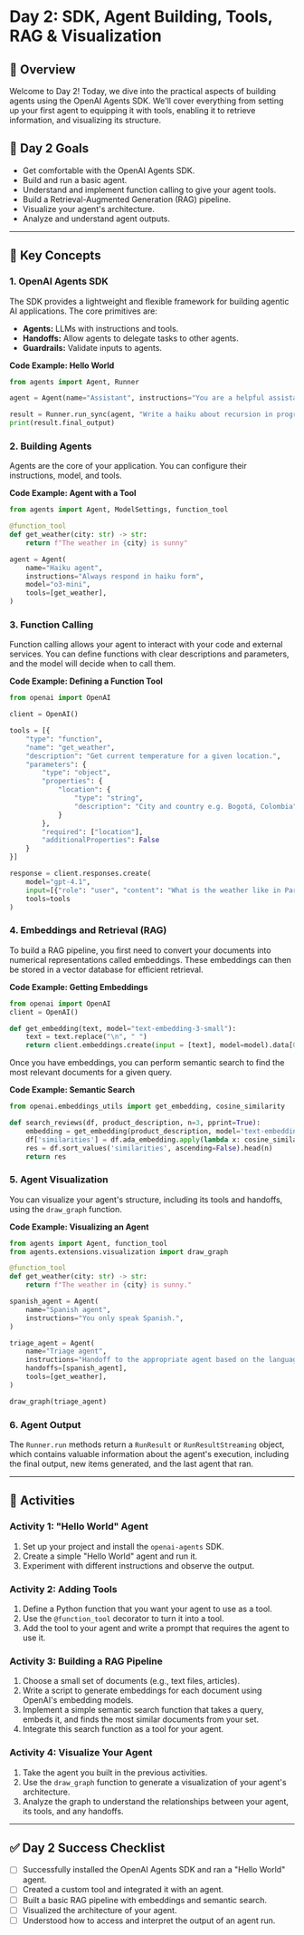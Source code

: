 # Day 2: SDK, Agent Building, Tools, RAG & Visualization

## 📝 Overview

Welcome to Day 2! Today, we dive into the practical aspects of building agents using the OpenAI Agents SDK. We'll cover everything from setting up your first agent to equipping it with tools, enabling it to retrieve information, and visualizing its structure.

## 🎯 Day 2 Goals

-   Get comfortable with the OpenAI Agents SDK.
-   Build and run a basic agent.
-   Understand and implement function calling to give your agent tools.
-   Build a Retrieval-Augmented Generation (RAG) pipeline.
-   Visualize your agent's architecture.
-   Analyze and understand agent outputs.

---

## 📖 Key Concepts

### 1. OpenAI Agents SDK

The SDK provides a lightweight and flexible framework for building agentic AI applications. The core primitives are:

-   **Agents:** LLMs with instructions and tools.
-   **Handoffs:** Allow agents to delegate tasks to other agents.
-   **Guardrails:** Validate inputs to agents.

**Code Example: Hello World**

```python
from agents import Agent, Runner

agent = Agent(name="Assistant", instructions="You are a helpful assistant")

result = Runner.run_sync(agent, "Write a haiku about recursion in programming.")
print(result.final_output)
```

### 2. Building Agents

Agents are the core of your application. You can configure their instructions, model, and tools.

**Code Example: Agent with a Tool**

```python
from agents import Agent, ModelSettings, function_tool

@function_tool
def get_weather(city: str) -> str:
    return f"The weather in {city} is sunny"

agent = Agent(
    name="Haiku agent",
    instructions="Always respond in haiku form",
    model="o3-mini",
    tools=[get_weather],
)
```

### 3. Function Calling

Function calling allows your agent to interact with your code and external services. You can define functions with clear descriptions and parameters, and the model will decide when to call them.

**Code Example: Defining a Function Tool**

```python
from openai import OpenAI

client = OpenAI()

tools = [{
    "type": "function",
    "name": "get_weather",
    "description": "Get current temperature for a given location.",
    "parameters": {
        "type": "object",
        "properties": {
            "location": {
                "type": "string",
                "description": "City and country e.g. Bogotá, Colombia"
            }
        },
        "required": ["location"],
        "additionalProperties": False
    }
}]

response = client.responses.create(
    model="gpt-4.1",
    input=[{"role": "user", "content": "What is the weather like in Paris today?"}],
    tools=tools
)
```

### 4. Embeddings and Retrieval (RAG)

To build a RAG pipeline, you first need to convert your documents into numerical representations called embeddings. These embeddings can then be stored in a vector database for efficient retrieval.

**Code Example: Getting Embeddings**

```python
from openai import OpenAI
client = OpenAI()

def get_embedding(text, model="text-embedding-3-small"):
    text = text.replace("\n", " ")
    return client.embeddings.create(input = [text], model=model).data[0].embedding
```

Once you have embeddings, you can perform semantic search to find the most relevant documents for a given query.

**Code Example: Semantic Search**

```python
from openai.embeddings_utils import get_embedding, cosine_similarity

def search_reviews(df, product_description, n=3, pprint=True):
    embedding = get_embedding(product_description, model='text-embedding-3-small')
    df['similarities'] = df.ada_embedding.apply(lambda x: cosine_similarity(x, embedding))
    res = df.sort_values('similarities', ascending=False).head(n)
    return res
```

### 5. Agent Visualization

You can visualize your agent's structure, including its tools and handoffs, using the `draw_graph` function.

**Code Example: Visualizing an Agent**

```python
from agents import Agent, function_tool
from agents.extensions.visualization import draw_graph

@function_tool
def get_weather(city: str) -> str:
    return f"The weather in {city} is sunny."

spanish_agent = Agent(
    name="Spanish agent",
    instructions="You only speak Spanish.",
)

triage_agent = Agent(
    name="Triage agent",
    instructions="Handoff to the appropriate agent based on the language of the request.",
    handoffs=[spanish_agent],
    tools=[get_weather],
)

draw_graph(triage_agent)
```

### 6. Agent Output

The `Runner.run` methods return a `RunResult` or `RunResultStreaming` object, which contains valuable information about the agent's execution, including the final output, new items generated, and the last agent that ran.

---

## 🚀 Activities

### Activity 1: "Hello World" Agent

1.  Set up your project and install the `openai-agents` SDK.
2.  Create a simple "Hello World" agent and run it.
3.  Experiment with different instructions and observe the output.

### Activity 2: Adding Tools

1.  Define a Python function that you want your agent to use as a tool.
2.  Use the `@function_tool` decorator to turn it into a tool.
3.  Add the tool to your agent and write a prompt that requires the agent to use it.

### Activity 3: Building a RAG Pipeline

1.  Choose a small set of documents (e.g., text files, articles).
2.  Write a script to generate embeddings for each document using OpenAI's embedding models.
3.  Implement a simple semantic search function that takes a query, embeds it, and finds the most similar documents from your set.
4.  Integrate this search function as a tool for your agent.

### Activity 4: Visualize Your Agent

1.  Take the agent you built in the previous activities.
2.  Use the `draw_graph` function to generate a visualization of your agent's architecture.
3.  Analyze the graph to understand the relationships between your agent, its tools, and any handoffs.

---

## ✅ Day 2 Success Checklist

-   [ ] Successfully installed the OpenAI Agents SDK and ran a "Hello World" agent.
-   [ ] Created a custom tool and integrated it with an agent.
-   [ ] Built a basic RAG pipeline with embeddings and semantic search.
-   [ ] Visualized the architecture of your agent.
-   [ ] Understood how to access and interpret the output of an agent run.

```